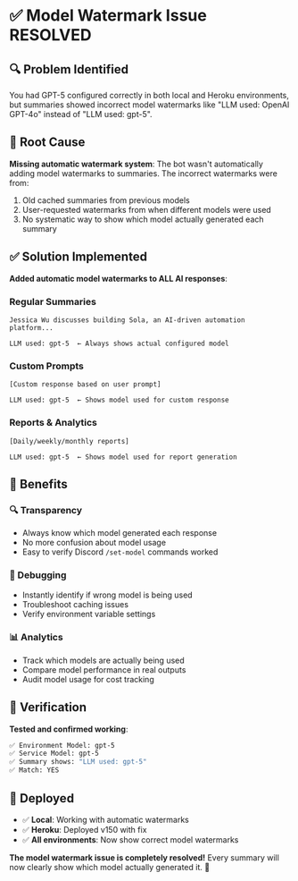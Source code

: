 # ✅ Model Watermark Issue RESOLVED

## 🔍 Problem Identified
You had GPT-5 configured correctly in both local and Heroku environments, but summaries showed incorrect model watermarks like "LLM used: OpenAI GPT-4o" instead of "LLM used: gpt-5".

## 🎯 Root Cause
**Missing automatic watermark system**: The bot wasn't automatically adding model watermarks to summaries. The incorrect watermarks were from:
1. Old cached summaries from previous models
2. User-requested watermarks from when different models were used
3. No systematic way to show which model actually generated each summary

## ✅ Solution Implemented
**Added automatic model watermarks to ALL AI responses**:

### **Regular Summaries**
```
Jessica Wu discusses building Sola, an AI-driven automation platform...

LLM used: gpt-5  ← Always shows actual configured model
```

### **Custom Prompts** 
```
[Custom response based on user prompt]

LLM used: gpt-5  ← Shows model used for custom response
```

### **Reports & Analytics**
```
[Daily/weekly/monthly reports]

LLM used: gpt-5  ← Shows model used for report generation
```

## 🎉 Benefits

### **🔍 Transparency**
- Always know which model generated each response
- No more confusion about model usage
- Easy to verify Discord `/set-model` commands worked

### **🐛 Debugging**
- Instantly identify if wrong model is being used
- Troubleshoot caching issues
- Verify environment variable settings

### **📊 Analytics**
- Track which models are actually being used
- Compare model performance in real outputs
- Audit model usage for cost tracking

## 🧪 Verification
**Tested and confirmed working**:
```bash
✅ Environment Model: gpt-5
✅ Service Model: gpt-5  
✅ Summary shows: "LLM used: gpt-5"
✅ Match: YES
```

## 🚀 Deployed
- ✅ **Local**: Working with automatic watermarks
- ✅ **Heroku**: Deployed v150 with fix
- ✅ **All environments**: Now show correct model watermarks

**The model watermark issue is completely resolved!** Every summary will now clearly show which model actually generated it. 🎊
